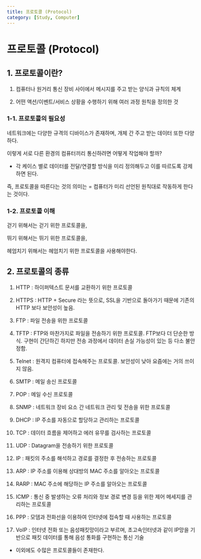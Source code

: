 ```yaml
---
title: 프로토콜 (Protocol)
category: [Study, Computer]
---
```


# 프로토콜 (Protocol)

 

## 1. 프로토콜이란?

1. 컴퓨터나 원거리 통신 장비 사이에서 메시지를 주고 받는 양식과 규칙의 체계

1. 어떤 액션/이벤트/서비스 상황을 수행하기 위해 여러 과정 원칙을 정의한 것

 

### 1-1. 프로토콜의 필요성

네트워크에는 다양한 규격의 디바이스가 존재하며, 개체 간 주고 받는 데이터 또한 다양하다.

이렇게 서로 다른 환경의 컴퓨터끼리 통신하려면 어떻게 작업해야 할까?

- 각 케이스 별로 데이터를 전달/연결할 방식을 미리 정의해두고 이를 따르도록 강제하면 된다.

즉, 프로토콜을 따른다는 것의 의미는 = 컴퓨터가 미리 선언된 원칙대로 작동하게 한다는 것이다.

 

### 1-2. 프로토콜 이해

걷기 위해서는 걷기 위한 프로토콜을,

뛰기 위해서는 뛰기 위한 프로토콜을, 

헤엄치기 위해서는 헤엄치기 위한 프로토콜을 사용해야한다.

 

## 2. 프로토콜의 종류

1. HTTP : 하이퍼텍스트 문서를 교환하기 위한 프로토콜

1. HTTPS : HTTP + Secure 라는 뜻으로, SSL을 기반으로 돌아가기 때문에 기존의 HTTP 보다 보안성이 높음.

1. FTP : 파일 전송을 위한 프로토콜

1. TFTP : FTP와 마찬가지로 파일을 전송하기 위한 프로토콜. FTP보다 더 단순한 방식. 구현이 간단하긴 하지만 전송 과정에서 데이터 손실 가능성이 있는 등 다소 불안정함.

1. Telnet : 원격지 컴퓨터에 접속해주는 프로토콜. 보안성이 낮아 요즘에는 거의 쓰이지 않음.

1. SMTP : 메일 송신 프로토콜

1. POP : 메일 수신 프로토콜

1. SNMP : 네트워크 장비 요소 간 네트워크 관리 및 전송을 위한 프로토콜

1. DHCP : IP 주소를 자동으로 할당하고 관리하는 프로토콜

1. TCP : 데이터 흐름을 제어하고 에러 유무를 검사하는 프로토콜

1. UDP : Datagram을 전송하기 위한 프로토콜

1. IP : 패킷의 주소를 해석하고 경로를 결정한 후 전송하는 프로토콜

1. ARP : IP 주소를 이용해 상대방의 MAC 주소를 알아오는 프로토콜

1. RARP : MAC 주소에 해당하는 IP 주소를 알아오는 프로토콜

1. ICMP : 통신 중 발생하는 오류 처리와 정보 경로 변경 등을 위한 제어 메세지를 관리하는 프로토콜

1. PPP : 모뎀과 전화선을 이용하여 인터넷에 접속할 때 사용하는 프로토콜

1. VoIP : 인터넷 전화 또는 음성패킷망이라고 부르며, 초고속인터넷과 같이 IP망을 기반으로 패킷 데이터를 통해 음성 통화를 구현하는 통신 기술

- 이외에도 수많은 프로토콜들이 존재한다.